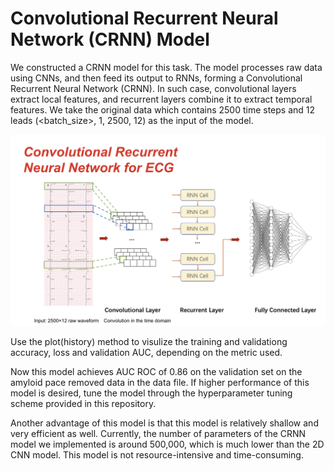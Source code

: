 # Convolutional Recurrent Neural Network (CRNN) Model
  We constructed a CRNN model for this task. The model processes raw data using CNNs, and then feed its output to RNNs, forming a Convolutional Recurrent Neural Network (CRNN). In such case, convolutional layers extract local features, and recurrent layers combine it to extract temporal features. We take the original data which contains 2500 time steps and 12 leads (<batch_size>, 1, 2500, 12) as the input of the model. 
  
  ![alt text](/Models/CRNN/CRNN_model_architecture.png)

Use the plot(history) method to visulize the training and validationg accuracy, loss and validation AUC, depending on the metric used.

Now this model achieves AUC ROC of 0.86 on the validation set on the amyloid pace removed data in the data file. If higher performance of this model is desired, tune the model through the hyperparameter tuning scheme provided in this repository. 

Another advantage of this model is that this model is relatively shallow and very efficient as well. Currently, the number of parameters of the CRNN model we implemented is around 500,000, which is much lower than the 2D CNN model. This model is not resource-intensive and time-consuming.

